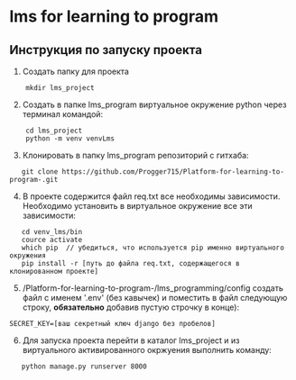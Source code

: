 # lms for learning to program

## Инструкция по запуску проекта

1. Создать папку для проекта

```
    mkdir lms_project
```

2. Создать в папке lms_program виртуальное окружение python через терминал
   командой:

```
    cd lms_project
    python -m venv venvLms
```

3. Клонировать в папку lms_program репозиторий с гитхаба:

```
   git clone https://github.com/Progger715/Platform-for-learning-to-program-.git
```

4. В проекте содержится файл req.txt все необходимы зависимости. Необходимо установить в виртуальное окружение
   все эти зависимости:

```
   cd venv_lms/bin
   cource activate
   which pip  // убедиться, что используется pip именно виртуального окружения 
   pip install -r [путь до файла req.txt, содержащегося в клонированном проекте]
```

5. /Platform-for-learning-to-program-/lms_programming/config создать файл с именем '.env' (без кавычек) и поместить в 
   файл следующую строку, **обязательно** добавив пустую строчку в конце):

```
SECRET_KEY=[ваш секретный ключ django без пробелов]

```

6. Для запуска проекта перейти в каталог lms_project и из виртуального активированного окржуения
   выполнить команду:

```
   python manage.py runserver 8000
```